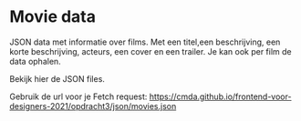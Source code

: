 # Movie data

JSON data met informatie over films. Met een titel,een beschrijving, een korte beschrijving, acteurs, een cover en een trailer. Je kan ook per film de data ophalen. 

Bekijk hier de JSON files.

Gebruik de url voor je Fetch request:
https://cmda.github.io/frontend-voor-designers-2021/opdracht3/json/movies.json
